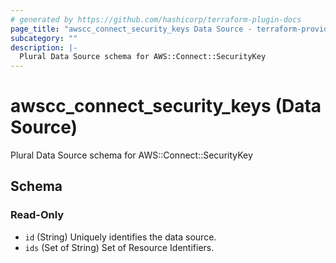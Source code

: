 ```yaml
---
# generated by https://github.com/hashicorp/terraform-plugin-docs
page_title: "awscc_connect_security_keys Data Source - terraform-provider-awscc"
subcategory: ""
description: |-
  Plural Data Source schema for AWS::Connect::SecurityKey
---
```


# awscc_connect_security_keys (Data Source)

Plural Data Source schema for AWS::Connect::SecurityKey



<!-- schema generated by tfplugindocs -->
## Schema

### Read-Only

- `id` (String) Uniquely identifies the data source.
- `ids` (Set of String) Set of Resource Identifiers.
